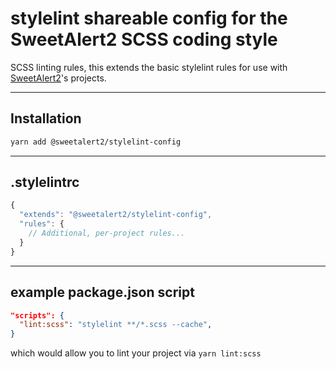 # stylelint shareable config for the SweetAlert2 SCSS coding style

SCSS linting rules, this extends the basic stylelint rules for use with [SweetAlert2](https://github.com/sweetalert2/sweetalert2)'s projects.

---
## Installation

```sh
yarn add @sweetalert2/stylelint-config
```


---

## .stylelintrc

```js
{
  "extends": "@sweetalert2/stylelint-config",
  "rules": {
    // Additional, per-project rules...
  }
}
```

---

## example package.json script

```json
"scripts": {
  "lint:scss": "stylelint **/*.scss --cache",
}
```

which would allow you to lint your project via `yarn lint:scss`
